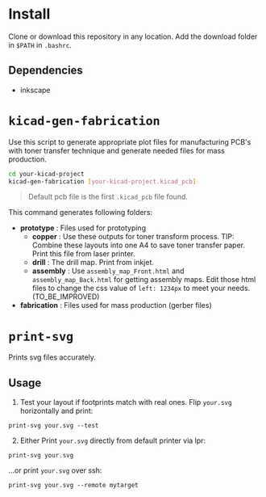 # Install

Clone or download this repository in any location. Add the download folder in `$PATH` in `.bashrc`.

## Dependencies

* inkscape

# `kicad-gen-fabrication`

Use this script to generate appropriate plot files for manufacturing PCB's with toner transfer technique and generate needed files for mass production.

```bash
cd your-kicad-project
kicad-gen-fabrication [your-kicad-project.kicad_pcb]
```
> Default pcb file is the first `.kicad_pcb` file found.

This command generates following folders:

- **prototype** : Files used for prototyping
    * **copper**    : Use these outputs for toner transform process. TIP: Combine these layouts into one A4 to save toner transfer paper. Print this file from laser printer.
    * **drill**     : The drill map. Print from inkjet.
    * **assembly**  : Use `assembly_map_Front.html` and `assembly_map_Back.html` for getting assembly maps. Edit those html files to change the css value of `left: 1234px` to meet your needs. (TO_BE_IMPROVED)
- **fabrication** : Files used for mass production (gerber files)

# `print-svg`

Prints svg files accurately.

## Usage

1. Test your layout if footprints match with real ones. Flip `your.svg` horizontally and print:

```
print-svg your.svg --test
```

2. Either Print `your.svg` directly from default printer via lpr:

```
print-svg your.svg
```

...or print `your.svg` over ssh:

```
print-svg your.svg --remote mytarget
```

